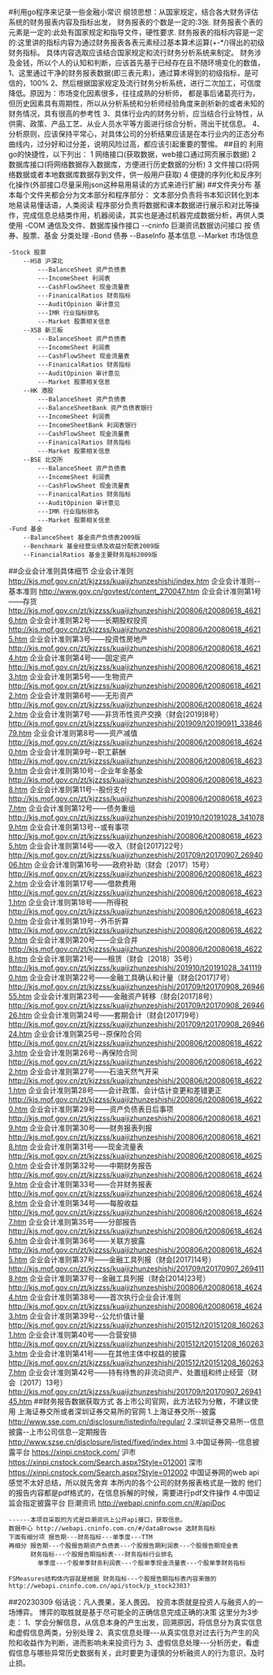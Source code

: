 #利用go程序来记录一些金融小常识
    纲领思想：从国家规定，结合各大财务评估系统的财务报表内容及指标出发，
        财务报表的个数是一定的:3张.
        财务报表个表的元素是一定的:此处有国家规定和指导文件，硬性要求.
        财务报表的指标内容是一定的:这里讲的指标内容为通过财务报表各表元素经过基本算术运算(+-*/)得出的初级财务指标。
                            具体内容选取应该结合国家规定和流行财务分析系统来制定。
        财务涉及金钱，所以个人的认知和判断，应该首先基于已经存在且不随环境变化的数值，
            1、这里通过干净的财务报表数据(即三表元素)，通过算术得到的初级指标，是可信的，100%
            2、然后根据国家规定及流行财务分析系统，进行二次加工，可信度降低。原因为：市场变化因素很多，往往成熟的分析师，
                都是事后诸葛亮行为，但历史因素具有周期性，所以从分析系统和分析师经验角度来剖析新的或者未知的财务情况，具有很高的参考性
            3、具体行业内的财务分析，应当结合行业特性，从供需、政策、产品工艺、从业人员水平等方面进行综合分析，筛出干扰信息。
            4、分析原则，应该保持平常心，对具体公司的分析结果应该是在本行业内的正态分布曲线内，过分好和过分差，说明风险过高，都应该引起重要的警惕。
##目的
    利用go的快捷性，以下列出：
    1 网络接口(获取数据，web接口通过网页展示数据)
    2 数据库接口(将网络数据存入数据库，方便进行历史数据的分析)
    3 文件接口(将网络数据或者本地数据库数据存到文件，供一般用户获取)
    4 便捷的序列化和反序列化操作(外部接口尽量采用json这种易用易读的方式来进行扩展)
##文件夹分布
    基本每个文件夹都会分为文本部分和程序部分：
    文本部分负责将书本知识转化到本地易读易懂话语，人类阅读
    程序部分负责将数据和课本数据进行展示和对比等操作，完成信息总结类作用，机器阅读，其实也是通过机器完成数据分析，再供人类使用
    -COM 通信及文件、数据库操作接口
        --cninfo 巨潮资讯数据访问接口
    按 债券、股票、基金 分类处理
    -Bond 债券
        --BaseInfo 基本信息
        --Market 市场信息

    -Stock 股票
        --HSB 沪深北
            ---BalanceSheet 资产负债表
            ---IncomeSheet 利润表
            ---CashFlowSheet 现金流量表
            ---FinanicalRatios 财务指标
            ---AuditOpinion 审计意见
            ---IMR 行业指标排名
            ---Market 股票相关信息
        --XSB 新三板
            ---BalanceSheet 资产负债表
            ---IncomeSheet 利润表
            ---CashFlowSheet 现金流量表
            ---FinanicalRatios 财务指标
            ---AuditOpinion 审计意见
            ---Market 股票相关信息
        --HK 港股
            ---BalanceSheet 资产负债表
            ---BalanceSheetBank 资产负债表银行
            ---IncomeSheet 利润表
            ---IncomeSheetBank 利润表银行
            ---CashFlowSheet 现金流量表
            ---FinanicalRatios 财务指标
            ---Market 股票相关信息
        --BSE 北交所
            ---BalanceSheet 资产负债表
            ---IncomeSheet 利润表
            ---CashFlowSheet 现金流量表
            ---FinanicalRatios 财务指标
            ---AuditOpinion 审计意见
            ---IMR 行业指标排名
            ---Market 股票相关信息
    -Fund 基金
        --BalanceSheet 基金资产负债表2009版
        --Benchmark 基金经营业绩及收益分配表2009版
        --FinancialRatios 基金主要财务指标2009版

##企业会计准则具体细节
    企业会计准则
    http://kjs.mof.gov.cn/zt/kjzzss/kuaijizhunzeshishi/index.htm
    企业会计准则--基本准则
    http://www.gov.cn/govtest/content_270047.htm
    企业会计准则第1号——存货 
    http://kjs.mof.gov.cn/zt/kjzzss/kuaijizhunzeshishi/200806/t20080618_46216.htm
    企业会计准则第2号——长期股权投资
    http://kjs.mof.gov.cn/zt/kjzzss/kuaijizhunzeshishi/200806/t20080618_46215.htm
    企业会计准则第3号——投资性房地产
    http://kjs.mof.gov.cn/zt/kjzzss/kuaijizhunzeshishi/200806/t20080618_46214.htm
    企业会计准则第4号——固定资产
    http://kjs.mof.gov.cn/zt/kjzzss/kuaijizhunzeshishi/200806/t20080618_46213.htm
    企业会计准则第5号——生物资产
    http://kjs.mof.gov.cn/zt/kjzzss/kuaijizhunzeshishi/200806/t20080618_46212.htm
    企业会计准则第6号——无形资产
    http://kjs.mof.gov.cn/zt/kjzzss/kuaijizhunzeshishi/200806/t20080618_46242.htm
    企业会计准则第7号——非货币性资产交换（财会[2019]8号）
    http://kjs.mof.gov.cn/zt/kjzzss/kuaijizhunzeshishi/201909/t20190911_3384679.htm
    企业会计准则第8号——资产减值
    http://kjs.mof.gov.cn/zt/kjzzss/kuaijizhunzeshishi/200806/t20080618_46240.htm
    企业会计准则第9号--职工薪酬
    http://kjs.mof.gov.cn/zt/kjzzss/kuaijizhunzeshishi/200806/t20080618_46239.htm
    企业会计准则第10号--企业年金基金
    http://kjs.mof.gov.cn/zt/kjzzss/kuaijizhunzeshishi/200806/t20080618_46238.htm
    企业会计准则第11号--股份支付
    http://kjs.mof.gov.cn/zt/kjzzss/kuaijizhunzeshishi/200806/t20080618_46237.htm
    企业会计准则第12号——债务重组
    http://kjs.mof.gov.cn/zt/kjzzss/kuaijizhunzeshishi/201910/t20191028_3410789.htm
    企业会计准则第13号--或有事项
    http://kjs.mof.gov.cn/zt/kjzzss/kuaijizhunzeshishi/200806/t20080618_46235.htm
    企业会计准则第14号——收入（财会[2017]22号）
    http://kjs.mof.gov.cn/zt/kjzzss/kuaijizhunzeshishi/201709/t20170907_2694006.htm
    企业会计准则第16号——政府补助（财会〔2017〕15号）
    http://kjs.mof.gov.cn/zt/kjzzss/kuaijizhunzeshishi/200806/t20080618_46232.htm
    企业会计准则第17号——借款费用
    http://kjs.mof.gov.cn/zt/kjzzss/kuaijizhunzeshishi/200806/t20080618_46231.htm
    企业会计准则第18号——所得税
    http://kjs.mof.gov.cn/zt/kjzzss/kuaijizhunzeshishi/200806/t20080618_46230.htm
    企业会计准则第19号--外币折算
    http://kjs.mof.gov.cn/zt/kjzzss/kuaijizhunzeshishi/200806/t20080618_46229.htm
    企业会计准则第20号——企业合并
    http://kjs.mof.gov.cn/zt/kjzzss/kuaijizhunzeshishi/200806/t20080618_46228.htm
    企业会计准则第21号——租赁（财会〔2018〕35号）
    http://kjs.mof.gov.cn/zt/kjzzss/kuaijizhunzeshishi/201910/t20191028_3411190.htm
    企业会计准则第22号——金融工具确认和计量（财会[2017]7号）
    http://kjs.mof.gov.cn/zt/kjzzss/kuaijizhunzeshishi/201709/t20170908_2694655.htm
    企业会计准则第23号——金融资产转移（财会[2017]8号）
    http://kjs.mof.gov.cn/zt/kjzzss/kuaijizhunzeshishi/201709/t20170908_2694626.htm
    企业会计准则第24号——套期会计（财会[2017]9号）
    http://kjs.mof.gov.cn/zt/kjzzss/kuaijizhunzeshishi/201709/t20170908_2694624.htm
    企业会计准则第25号--原保险合同
    http://kjs.mof.gov.cn/zt/kjzzss/kuaijizhunzeshishi/200806/t20080618_46223.htm
    企业会计准则第26号--再保险合同
    http://kjs.mof.gov.cn/zt/kjzzss/kuaijizhunzeshishi/200806/t20080618_46222.htm
    企业会计准则第27号——石油天然气开采
    http://kjs.mof.gov.cn/zt/kjzzss/kuaijizhunzeshishi/200806/t20080618_46221.htm
    企业会计准则第28号——会计政策、会计估计变更和差错更正
    http://kjs.mof.gov.cn/zt/kjzzss/kuaijizhunzeshishi/200806/t20080618_46220.htm
    企业会计准则第29号——资产负债表日后事项
    http://kjs.mof.gov.cn/zt/kjzzss/kuaijizhunzeshishi/200806/t20080618_46219.htm
    企业会计准则第30号——财务报表列报
    http://kjs.mof.gov.cn/zt/kjzzss/kuaijizhunzeshishi/200806/t20080618_46218.htm
    企业会计准则第31号——现金流量表
    http://kjs.mof.gov.cn/zt/kjzzss/kuaijizhunzeshishi/200806/t20080618_46250.htm
    企业会计准则第32号——中期财务报告
    http://kjs.mof.gov.cn/zt/kjzzss/kuaijizhunzeshishi/200806/t20080618_46249.htm
    企业会计准则第33号——合并财务报表
    http://kjs.mof.gov.cn/zt/kjzzss/kuaijizhunzeshishi/200806/t20080618_46248.htm
    企业会计准则第34号——每股收益
    http://kjs.mof.gov.cn/zt/kjzzss/kuaijizhunzeshishi/200806/t20080618_46247.htm
    企业会计准则第35号——分部报告
    http://kjs.mof.gov.cn/zt/kjzzss/kuaijizhunzeshishi/200806/t20080618_46246.htm
    企业会计准则第36号——关联方披露
    http://kjs.mof.gov.cn/zt/kjzzss/kuaijizhunzeshishi/200806/t20080618_46245.htm
    企业会计准则第37号——金融工具列报（财会[2017]14号）
    http://kjs.mof.gov.cn/zt/kjzzss/kuaijizhunzeshishi/201709/t20170907_2694118.htm
    企业会计准则第37号--金融工具列报（财会[2014]23号）
    http://kjs.mof.gov.cn/zt/kjzzss/kuaijizhunzeshishi/200806/t20080618_46244.htm
    企业会计准则第38号——首次执行企业会计准则
    http://kjs.mof.gov.cn/zt/kjzzss/kuaijizhunzeshishi/200806/t20080618_46243.htm
    企业会计准则第39号--公允价值计量
    http://kjs.mof.gov.cn/zt/kjzzss/kuaijizhunzeshishi/201512/t20151208_1602631.htm
    企业会计准则第40号——合营安排
    http://kjs.mof.gov.cn/zt/kjzzss/kuaijizhunzeshishi/201512/t20151208_1602633.htm
    企业会计准则第41号——在其他主体中权益的披露
    http://kjs.mof.gov.cn/zt/kjzzss/kuaijizhunzeshishi/201512/t20151208_1602637.htm
    企业会计准则第42号——持有待售的非流动资产、处置组和终止经营（财会〔2017〕13号）
    http://kjs.mof.gov.cn/zt/kjzzss/kuaijizhunzeshishi/201709/t20170907_2694145.htm
##财务报告数据获取方式
    各上市公司官网，此方法较为分散，不建议使用
    上海证券交所或者深圳证券交易所的官网 
    1.上海证券交所--披露 http://www.sse.com.cn/disclosure/listedinfo/regular/
    2.深圳证券交易所--信息披露--上市公司信息--定期报告  http://www.szse.cn/disclosure/listed/fixed/index.html
    3.中国证券网--信息披露平台 https://xinpi.cnstock.com/
        沪市 https://xinpi.cnstock.com/Search.aspx?Style=012001
        深市 https://xinpi.cnstock.com/Search.aspx?Style=012002
        中国证券网的web api感觉不太好总结，所以就先舍弃
    本所内的各个公司的财务报表格式是一致的
    他们的报告内容都是pdf格式的，在信息拆解的时候，需要进行pdf文件操作
    4.中国证监会指定披露平台 巨潮资讯 http://webapi.cninfo.com.cn/#/apiDoc
    
    ------本项目采取的方式是巨潮资讯上公开api接口，获取信息。
    数据中心 http://webapi.cninfo.com.cn/#/dataBrowse 选财务指标
    下面有细分项 报告期---财务指标---单季度---TTM
    再细分 报告期---个股报告期资产负债表---个股报告期利润表---个股报告期现金表
          财务指标---个股报告期指标表---财务指标行业排名
            单季度---个股单季财务利润表---个股单季现金流量表---个股单季财务指标

    FSMeasures结构体内容就是根据 财务指标---个股报告期指标表内容来做的
    http://webapi.cninfo.com.cn/api/stock/p_stock2303?
##20230309
    俗话说：凡人畏果，圣人畏因。
    投资本质就是投资人与融资人的一场博弈。
    博弈的取胜就是基于尽可能全的正确信息完成正确的决策
    这里分为3步走：
        1、学会分解信息，从信息本身的产生出发，回溯原因，将信息分为真实信息和虚假信息两类，分别处理
        2、真实信息处理---从真实信息对过去行为产生的风险和收益作为判断，进而影响未来投资行为
        3、虚假信息处理---分析历史，看虚假信息与哪些异常历史数据有关，此时要更为谨慎的分析融资人的行为意识，及时止损。
